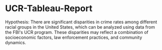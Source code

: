 # UCR-Tableau-Report
Hypothesis: There are significant disparities in crime rates among different racial groups in the United States, which can be analyzed using data from the FBI's UCR program. These disparities may reflect a combination of socioeconomic factors, law enforcement practices, and community dynamics.

